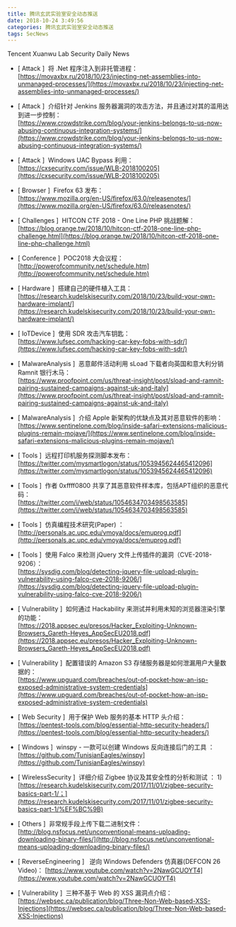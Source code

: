 ```yaml
---
title: 腾讯玄武实验室安全动态推送
date: 2018-10-24 3:49:56
categories: 腾讯玄武实验室安全动态推送
tags: SecNews
---
```


Tencent Xuanwu Lab Security Daily News  
* [ Attack ]  将 .Net 程序注入到非托管进程：   
[https://movaxbx.ru/2018/10/23/injecting-net-assemblies-into-unmanaged-processes/](https://movaxbx.ru/2018/10/23/injecting-net-assemblies-into-unmanaged-processes/)  

* [ Attack ]  介绍针对 Jenkins 服务器漏洞的攻击方法，并且通过对其的滥用达到进一步控制：   
[https://www.crowdstrike.com/blog/your-jenkins-belongs-to-us-now-abusing-continuous-integration-systems/](https://www.crowdstrike.com/blog/your-jenkins-belongs-to-us-now-abusing-continuous-integration-systems/)  

* [ Attack ]  Windows UAC Bypass 利用：   
[https://cxsecurity.com/issue/WLB-2018100205](https://cxsecurity.com/issue/WLB-2018100205)  

* [ Browser ]  Firefox 63 发布：   
[https://www.mozilla.org/en-US/firefox/63.0/releasenotes/](https://www.mozilla.org/en-US/firefox/63.0/releasenotes/)  

* [ Challenges ]  HITCON CTF 2018 - One Line PHP 挑战题解：   
[https://blog.orange.tw/2018/10/hitcon-ctf-2018-one-line-php-challenge.html](https://blog.orange.tw/2018/10/hitcon-ctf-2018-one-line-php-challenge.html)  

* [ Conference ]  POC2018 大会议程：   
[http://powerofcommunity.net/schedule.htm](http://powerofcommunity.net/schedule.htm)  

* [ Hardware ]  搭建自己的硬件植入工具：   
[https://research.kudelskisecurity.com/2018/10/23/build-your-own-hardware-implant/](https://research.kudelskisecurity.com/2018/10/23/build-your-own-hardware-implant/)  

* [ IoTDevice ]  使用 SDR 攻击汽车钥匙：   
[https://www.lufsec.com/hacking-car-key-fobs-with-sdr/](https://www.lufsec.com/hacking-car-key-fobs-with-sdr/)  

* [ MalwareAnalysis ]  恶意邮件活动利用 sLoad 下载者向英国和意大利分销 Ramnit 银行木马：   
[https://www.proofpoint.com/us/threat-insight/post/sload-and-ramnit-pairing-sustained-campaigns-against-uk-and-italy](https://www.proofpoint.com/us/threat-insight/post/sload-and-ramnit-pairing-sustained-campaigns-against-uk-and-italy)  

* [ MalwareAnalysis ]  介绍 Apple 新架构的优缺点及其对恶意软件的影响：   
[https://www.sentinelone.com/blog/inside-safari-extensions-malicious-plugins-remain-mojave/](https://www.sentinelone.com/blog/inside-safari-extensions-malicious-plugins-remain-mojave/)  

* [ Tools ]  远程打印机服务探测脚本发布：   
[https://twitter.com/mysmartlogon/status/1053945624465412096](https://twitter.com/mysmartlogon/status/1053945624465412096)  

* [ Tools ]  作者 0xffff0800 共享了其恶意软件样本库，包括APT组织的恶意代码：   
[https://twitter.com/i/web/status/1054634703498563585](https://twitter.com/i/web/status/1054634703498563585)  

* [ Tools ]  仿真编程技术研究(Paper) ：   
[http://personals.ac.upc.edu/vmoya/docs/emuprog.pdf](http://personals.ac.upc.edu/vmoya/docs/emuprog.pdf)  

* [ Tools ]  使用 Falco 来检测 jQuery 文件上传插件的漏洞（CVE-2018-9206）：   
[https://sysdig.com/blog/detecting-jquery-file-upload-plugin-vulnerability-using-falco-cve-2018-9206/](https://sysdig.com/blog/detecting-jquery-file-upload-plugin-vulnerability-using-falco-cve-2018-9206/)  

* [ Vulnerability ]  如何通过 Hackability 来测试并利用未知的浏览器渲染引擎的功能：   
[https://2018.appsec.eu/presos/Hacker_Exploiting-Unknown-Browsers_Gareth-Heyes_AppSecEU2018.pdf](https://2018.appsec.eu/presos/Hacker_Exploiting-Unknown-Browsers_Gareth-Heyes_AppSecEU2018.pdf)  

* [ Vulnerability ]  配置错误的 Amazon S3 存储服务器是如何泄漏用户大量数据的：   
[https://www.upguard.com/breaches/out-of-pocket-how-an-isp-exposed-administrative-system-credentials](https://www.upguard.com/breaches/out-of-pocket-how-an-isp-exposed-administrative-system-credentials)  

* [ Web Security ]  用于保护 Web 服务的基本 HTTP 头介绍：   
[https://pentest-tools.com/blog/essential-http-security-headers/](https://pentest-tools.com/blog/essential-http-security-headers/)  

* [ Windows ]  winspy - 一款可以创建 Windows 反向连接后门的工具 ：  
[https://github.com/TunisianEagles/winspy](https://github.com/TunisianEagles/winspy)  

* [ WirelessSecurity ]  详细介绍 Zigbee 协议及其安全性的分析和测试 ： 1)   
[https://research.kudelskisecurity.com/2017/11/01/zigbee-security-basics-part-1/；](https://research.kudelskisecurity.com/2017/11/01/zigbee-security-basics-part-1/%EF%BC%9B)  

* [ Others ]  非常规手段上传下载二进制文件： 
[http://blog.nsfocus.net/unconventional-means-uploading-downloading-binary-files/](http://blog.nsfocus.net/unconventional-means-uploading-downloading-binary-files/)  

* [ ReverseEngineering ]   逆向 Windows Defenders 仿真器(DEFCON 26 Video)： 
[https://www.youtube.com/watch?v=2NawGCUOYT4](https://www.youtube.com/watch?v=2NawGCUOYT4)  

* [ Vulnerability ]  三种不基于 Web 的 XSS 漏洞点介绍： 
[https://websec.ca/publication/blog/Three-Non-Web-based-XSS-Injections](https://websec.ca/publication/blog/Three-Non-Web-based-XSS-Injections)  

